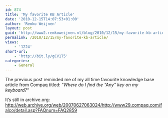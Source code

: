 ```yaml
---
id: 874
title: 'My favorite KB Article'
date: '2010-12-15T14:07:53+01:00'
author: 'Remko Weijnen'
layout: post
guid: 'http://www2.remkoweijnen.nl/blog/2010/12/15/my-favorite-kb-article/'
permalink: /2010/12/15/my-favorite-kb-article/
views:
    - '1224'
short-url:
    - 'http://bit.ly/gCV1T5'
categories:
    - General
---
```


The previous post reminded me of my all time favourite knowledge base article from Compaq titled: “*Where do I find the “Any” key on my keyboard?*“

It’s still in archive.org: <http://web.archive.org/web/20070627063024/http://www29.compaq.com/falco/detail.asp?FAQnum=FAQ2859>